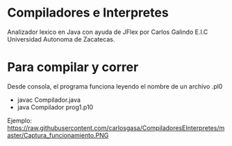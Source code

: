 # Compiladores e Interpretes
Analizador lexico en Java con ayuda de JFlex por Carlos Galindo
E.I.C Universidad Autonoma de Zacatecas.
# Para compilar y correr
Desde consola, el programa funciona leyendo el nombre de un archivo .pl0

* javac Compilador.java
* java Compilador prog1.p10

Ejemplo: https://raw.githubusercontent.com/carlosgasa/CompiladoresEInterpretes/master/Captura_funcionamiento.PNG
